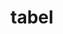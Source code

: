 <!-- generated by markdown-notes-tree -->

# tabel

<!-- optional markdown-notes-tree directory description starts here -->

<!-- optional markdown-notes-tree directory description ends here -->


